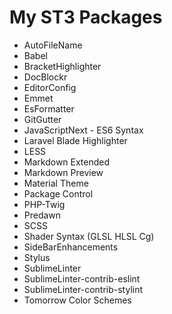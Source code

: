 My ST3 Packages
===============

* AutoFileName
* Babel
* BracketHighlighter
* DocBlockr
* EditorConfig
* Emmet
* EsFormatter
* GitGutter
* JavaScriptNext - ES6 Syntax
* Laravel Blade Highlighter
* LESS
* Markdown Extended
* Markdown Preview
* Material Theme
* Package Control
* PHP-Twig
* Predawn
* SCSS
* Shader Syntax (GLSL HLSL Cg)
* SideBarEnhancements
* Stylus
* SublimeLinter
* SublimeLinter-contrib-eslint
* SublimeLinter-contrib-stylint
* Tomorrow Color Schemes
